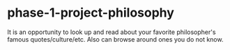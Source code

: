 # phase-1-project-philosophy
It is an opportunity to look up and read about your favorite philosopher's famous quotes/culture/etc. Also can browse around ones you do not know.
